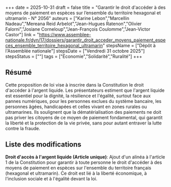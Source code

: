 +++
date = 2025-10-31
draft = false
title = "Garantir le droit d'accéder à des moyens de paiement en espèces sur l’ensemble du territoire hexagonal et ultramarin - N° 2056"
auteurs = ["Karine Lebon","Marcellin Nadeau","Mereana Reid Arbelot","Jean-Hugues Ratenon","Olivier Falorni","Josiane Corneloup","Jean-François Coulomme","Jean-Victor Castor"]
link = "https://www.assemblee-nationale.fr/dyn/17/dossiers/garantir_droit_acceder_moyens_paiement_especes_ensemble_territoire_hexagonal_ultramarin"
stepsName = ["Dépôt à l'Assemblée nationale"]
stepsDate = ["Vendredi 31 octobre 2025"]
stepsStatus = [""]
tags = ["Économie","Solidarité","Ruralité"]
+++

## Résumé

Cette proposition de loi vise à inscrire dans la Constitution le droit d'accéder à l'argent liquide. Les présentateurs estiment que l'argent liquide est essentiel pour la dignité, la résilience et l'égalité, surtout face aux pannes numériques, pour les personnes exclues du système bancaire, les personnes âgées, handicapées et celles vivant en zones rurales ou ultramarines. Ils soulignent que la dématérialisation des paiements ne doit pas priver les citoyens de ce moyen de paiement fondamental, qui garantit la liberté et la protection de la vie privée, sans pour autant entraver la lutte contre la fraude.

## Liste des modifications

**Droit d'accès à l'argent liquide (Article unique)**: Ajout d'un alinéa à l'article 1 de la Constitution pour garantir à toute personne le droit d'accéder à des moyens de paiement en espèces sur l'ensemble du territoire français (hexagonal et ultramarin). Ce droit est lié à la liberté économique, à l'inclusion sociale et à l'égalité devant la loi.
